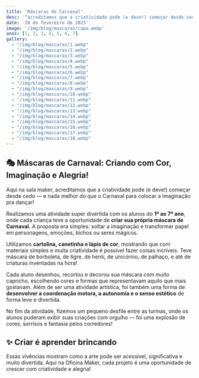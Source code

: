 ```yaml
---
title: 'Máscaras de Carvanal'
desc: '“acreditamos que a criatividade pode (e deve!) começar desde cedo — e nada melhor do que o Carnaval para colocar a imaginação pra dançar!...'
date: '28 de fevereiro de 2025'
image: '/img/blog/mascaras/capa.webp'
anos: [1, 2, 3, 4, 5, 6, 7]
gallery:
  - "/img/blog/mascaras/1.webp"
  - "/img/blog/mascaras/2.webp"
  - "/img/blog/mascaras/3.webp"
  - "/img/blog/mascaras/4.webp"
  - "/img/blog/mascaras/5.webp"
  - "/img/blog/mascaras/6.webp"
  - "/img/blog/mascaras/7.webp"
  - "/img/blog/mascaras/8.webp"
  - "/img/blog/mascaras/9.webp"
  - "/img/blog/mascaras/10.webp"
  - "/img/blog/mascaras/11.webp"
  - "/img/blog/mascaras/12.webp"
  - "/img/blog/mascaras/13.webp"
  - "/img/blog/mascaras/14.webp"
  - "/img/blog/mascaras/15.webp"
  - "/img/blog/mascaras/16.webp"
  - "/img/blog/mascaras/17.webp"
  - "/img/blog/mascaras/18.webp"
---
```


## 🎭 Máscaras de Carnaval: Criando com Cor, Imaginação e Alegria!

Aqui na sala maker, acreditamos que a criatividade pode (e deve!) começar desde cedo — e nada melhor do que o Carnaval para colocar a imaginação pra dançar!

Realizamos uma atividade super divertida com os alunos do **1º ao 7º ano**, onde cada criança teve a oportunidade de **criar sua própria máscara de Carnaval.** A proposta era simples: soltar a imaginação e transformar papel em personagens, emoções, bichos ou seres mágicos.

Utilizamos **cartolina, canetinha e lápis de cor**, mostrando que com materiais simples e muita criatividade é possível fazer coisas incríveis. Teve máscara de borboleta, de tigre, de herói, de unicórnio, de palhaço, e até de criaturas inventadas na hora!

Cada aluno desenhou, recortou e decorou sua máscara com muito capricho, escolhendo cores e formas que representavam aquilo que mais gostavam. Além de ser uma atividade artística, foi também uma forma de **desenvolver a coordenação motora, a autonomia e o senso estético** de forma leve e divertida.

No fim da atividade, fizemos um pequeno desfile entre as turmas, onde os alunos puderam exibir suas criações com orgulho — foi uma explosão de cores, sorrisos e fantasia pelos corredores!

## ✨ Criar é aprender brincando

Essas vivências mostram como a arte pode ser acessível, significativa e muito divertida. Aqui na Oficina Maker, cada projeto é uma oportunidade de crescer com criatividade e alegria!
